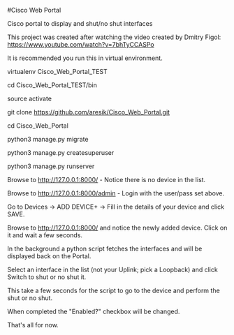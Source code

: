 #Cisco Web Portal

Cisco portal to display and shut/no shut interfaces 

This project was created after watching the video created by Dmitry Figol:
https://www.youtube.com/watch?v=7bhTyCCASPo

It is recommended you run this in virtual environment.

virtualenv Cisco_Web_Portal_TEST

cd Cisco_Web_Portal_TEST/bin

source activate

git clone https://github.com/aresik/Cisco_Web_Portal.git

cd Cisco_Web_Portal

python3 manage.py migrate

python3 manage.py createsuperuser

python3 manage.py runserver

Browse to http://127.0.0.1:8000/ - Notice there is no device in the list.

Browse to http://127.0.0.1:8000/admin - Login with the user/pass set above.

Go to Devices -> ADD DEVICE+ -> Fill in the details of your device and click SAVE.

Browse to http://127.0.0.1:8000/ and notice the newly added device. Click on it and wait a few seconds.

In the background a python script fetches the interfaces and will be displayed back on the Portal.

Select an interface in the list (not your Uplink; pick a Loopback) and click Switch to shut or no shut it.

This take a few seconds for the script to go to the device and perform the shut or no shut. 

When completed the "Enabled?" checkbox will be changed.

That's all for now.




